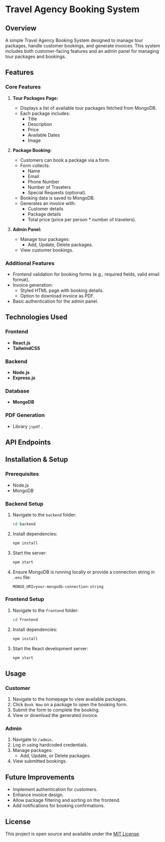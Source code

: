# Travel Agency Booking System

## Overview
A simple Travel Agency Booking System designed to manage tour packages, handle customer bookings, and generate invoices. This system includes both customer-facing features and an admin panel for managing tour packages and bookings.

## Features

### Core Features

1. **Tour Packages Page:**
   - Displays a list of available tour packages fetched from MongoDB.
   - Each package includes:
     - Title
     - Description
     - Price
     - Available Dates
     - Image

2. **Package Booking:**
   - Customers can book a package via a form.
   - Form collects:
     - Name
     - Email
     - Phone Number
     - Number of Travelers
     - Special Requests (optional).
   - Booking data is saved to MongoDB.
   - Generates an invoice with:
     - Customer details
     - Package details
     - Total price (price per person * number of travelers).

3. **Admin Panel:**
   - Manage tour packages:
     - Add, Update, Delete packages.
   - View customer bookings.

### Additional Features

- Frontend validation for booking forms (e.g., required fields, valid email format).
- Invoice generation:
  - Styled HTML page with booking details.
  - Option to download invoice as PDF.
- Basic authentication for the admin panel.

## Technologies Used

### Frontend
- **React.js**
- **TailwindCSS**

### Backend
- **Node.js**
- **Express.js**

### Database
- **MongoDB**

### PDF Generation
- Library `jspdf` .

## API Endpoints





## Installation & Setup

### Prerequisites
- Node.js
- MongoDB

### Backend Setup
1. Navigate to the `backend` folder:
   ```bash
   cd backend
   ```
2. Install dependencies:
   ```bash
   npm install
   ```
3. Start the server:
   ```bash
   npm start
   ```
4. Ensure MongoDB is running locally or provide a connection string in `.env` file:
   ```
   MONGO_URI=your-mongodb-connection-string
   ```

### Frontend Setup
1. Navigate to the `frontend` folder:
   ```bash
   cd frontend
   ```
2. Install dependencies:
   ```bash
   npm install
   ```
3. Start the React development server:
   ```bash
   npm start
   ```

## Usage

### Customer
1. Navigate to the homepage to view available packages.
2. Click `Book Now` on a package to open the booking form.
3. Submit the form to complete the booking.
4. View or download the generated invoice.

### Admin
1. Navigate to `/admin`.
2. Log in using hardcoded credentials.
3. Manage packages:
   - Add, Update, or Delete packages.
4. View submitted bookings.

## Future Improvements
- Implement authentication for customers.
- Enhance invoice design.
- Allow package filtering and sorting on the frontend.
- Add notifications for booking confirmations.

## License
This project is open source and available under the [MIT License](LICENSE).
